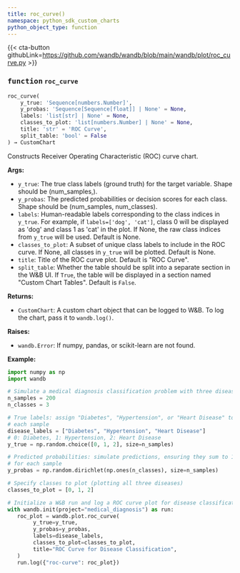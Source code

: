 ```yaml
---
title: roc_curve()
namespace: python_sdk_custom_charts
python_object_type: function
---
```


{{< cta-button githubLink=https://github.com/wandb/wandb/blob/main/wandb/plot/roc_curve.py >}}




### <kbd>function</kbd> `roc_curve`

```python
roc_curve(
    y_true: 'Sequence[numbers.Number]',
    y_probas: 'Sequence[Sequence[float]] | None' = None,
    labels: 'list[str] | None' = None,
    classes_to_plot: 'list[numbers.Number] | None' = None,
    title: 'str' = 'ROC Curve',
    split_table: 'bool' = False
) → CustomChart
```

Constructs Receiver Operating Characteristic (ROC) curve chart. 



**Args:**
 
 - `y_true`:  The true class labels (ground truth)  for the target variable. Shape should be (num_samples,). 
 - `y_probas`:  The predicted probabilities or  decision scores for each class. Shape should be (num_samples, num_classes). 
 - `labels`:  Human-readable labels corresponding to the class  indices in `y_true`. For example, if `labels=['dog', 'cat']`,  class 0 will be displayed as 'dog' and class 1 as 'cat' in the plot.  If None, the raw class indices from `y_true` will be used.  Default is None. 
 - `classes_to_plot`:  A subset of unique class labels  to include in the ROC curve. If None, all classes in `y_true` will  be plotted. Default is None. 
 - `title`:  Title of the ROC curve plot. Default is "ROC Curve". 
 - `split_table`:  Whether the table should be split into a separate  section in the W&B UI. If `True`, the table will be displayed in a  section named "Custom Chart Tables". Default is `False`. 



**Returns:**
 
 - `CustomChart`:  A custom chart object that can be logged to W&B. To log the  chart, pass it to `wandb.log()`. 



**Raises:**
 
 - `wandb.Error`:  If numpy, pandas, or scikit-learn are not found. 



**Example:**
 ```python
import numpy as np
import wandb

# Simulate a medical diagnosis classification problem with three diseases
n_samples = 200
n_classes = 3

# True labels: assign "Diabetes", "Hypertension", or "Heart Disease" to
# each sample
disease_labels = ["Diabetes", "Hypertension", "Heart Disease"]
# 0: Diabetes, 1: Hypertension, 2: Heart Disease
y_true = np.random.choice([0, 1, 2], size=n_samples)

# Predicted probabilities: simulate predictions, ensuring they sum to 1
# for each sample
y_probas = np.random.dirichlet(np.ones(n_classes), size=n_samples)

# Specify classes to plot (plotting all three diseases)
classes_to_plot = [0, 1, 2]

# Initialize a W&B run and log a ROC curve plot for disease classification
with wandb.init(project="medical_diagnosis") as run:
    roc_plot = wandb.plot.roc_curve(
         y_true=y_true,
         y_probas=y_probas,
         labels=disease_labels,
         classes_to_plot=classes_to_plot,
         title="ROC Curve for Disease Classification",
    )
    run.log({"roc-curve": roc_plot})
``` 
